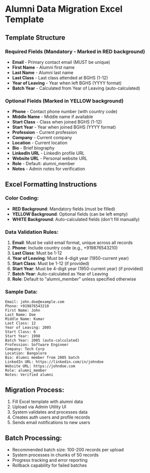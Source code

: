 # Alumni Data Migration Excel Template

## Template Structure

### Required Fields (Mandatory - Marked in RED background)
- **Email** - Primary contact email (MUST be unique)
- **First Name** - Alumni first name
- **Last Name** - Alumni last name  
- **Last Class** - Last class attended at BGHS (1-12)
- **Year of Leaving** - Year when left BGHS (YYYY format)
- **Batch Year** - Calculated from Year of Leaving (auto-calculated)

### Optional Fields (Marked in YELLOW background)
- **Phone** - Contact phone number (with country code)
- **Middle Name** - Middle name if available
- **Start Class** - Class when joined BGHS (1-12)
- **Start Year** - Year when joined BGHS (YYYY format)
- **Profession** - Current profession
- **Company** - Current company
- **Location** - Current location
- **Bio** - Brief biography
- **LinkedIn URL** - LinkedIn profile URL
- **Website URL** - Personal website URL
- **Role** - Default: alumni_member
- **Notes** - Admin notes for verification

## Excel Formatting Instructions

### Color Coding:
- **RED Background**: Mandatory fields (must be filled)
- **YELLOW Background**: Optional fields (can be left empty)
- **WHITE Background**: Auto-calculated fields (don't fill manually)

### Data Validation Rules:
1. **Email**: Must be valid email format, unique across all records
2. **Phone**: Include country code (e.g., +919876543210)
3. **Last Class**: Must be 1-12
4. **Year of Leaving**: Must be 4-digit year (1950-current year)
5. **Start Class**: Must be 1-12 (if provided)
6. **Start Year**: Must be 4-digit year (1950-current year) (if provided)
7. **Batch Year**: Auto-calculated as Year of Leaving
8. **Role**: Default to "alumni_member" unless specified otherwise

### Sample Data:
```
Email: john.doe@example.com
Phone: +919876543210
First Name: John
Last Name: Doe
Middle Name: Kumar
Last Class: 12
Year of Leaving: 2005
Start Class: 6
Start Year: 1998
Batch Year: 2005 (auto-calculated)
Profession: Software Engineer
Company: Tech Corp
Location: Bangalore
Bio: Alumni member from 2005 batch
LinkedIn URL: https://linkedin.com/in/johndoe
Website URL: https://johndoe.com
Role: alumni_member
Notes: Verified alumni
```

## Migration Process:
1. Fill Excel template with alumni data
2. Upload via Admin Utility UI
3. System validates and processes data
4. Creates auth users and profile records
5. Sends email notifications to new users

## Batch Processing:
- Recommended batch size: 100-200 records per upload
- System processes in chunks of 50 records
- Progress tracking and error reporting
- Rollback capability for failed batches

